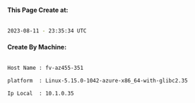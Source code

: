 
   
#### This Page Create at:

```bash

2023-08-11 - 23:35:34 UTC

```

#### Create By Machine:

```bash

Host Name : fv-az455-351

platform  : Linux-5.15.0-1042-azure-x86_64-with-glibc2.35

Ip Local  : 10.1.0.35

```

